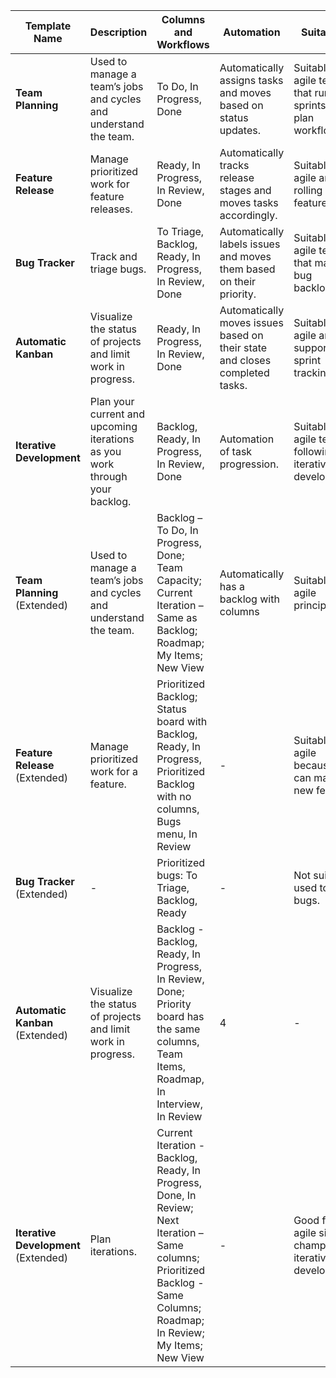 | Template Name        | Description | Columns and Workflows | Automation | Suitability |
|----------------------|-------------|------------------------|------------|-------------|
| **Team Planning**    | Used to manage a team’s jobs and cycles and understand the team. | To Do, In Progress, Done | Automatically assigns tasks and moves based on status updates. | Suitable for agile teams that run sprints and plan workflows. |
| **Feature Release**  | Manage prioritized work for feature releases. | Ready, In Progress, In Review, Done | Automatically tracks release stages and moves tasks accordingly. | Suitable for agile and rolling out features. |
| **Bug Tracker**      | Track and triage bugs. | To Triage, Backlog, Ready, In Progress, In Review, Done | Automatically labels issues and moves them based on their priority. | Suitable for agile teams that manage bug backlogs. |
| **Automatic Kanban** | Visualize the status of projects and limit work in progress. | Ready, In Progress, In Review, Done | Automatically moves issues based on their state and closes completed tasks. | Suitable for agile and supports sprint tracking. |
| **Iterative Development** | Plan your current and upcoming iterations as you work through your backlog. | Backlog, Ready, In Progress, In Review, Done | Automation of task progression. | Suitable for agile teams following iterative development. |
| **Team Planning** (Extended) | Used to manage a team’s jobs and cycles and understand the team. | Backlog – To Do, In Progress, Done; Team Capacity; Current Iteration – Same as Backlog; Roadmap; My Items; New View | Automatically has a backlog with columns | Suitable for agile principles |
| **Feature Release** (Extended) | Manage prioritized work for a feature. | Prioritized Backlog; Status board with Backlog, Ready, In Progress, Prioritized Backlog with no columns, Bugs menu, In Review | - | Suitable for agile because you can manage new features. |
| **Bug Tracker** (Extended) | - | Prioritized bugs: To Triage, Backlog, Ready | - | Not suitable, used to track bugs. |
| **Automatic Kanban** (Extended) | Visualize the status of projects and limit work in progress. | Backlog - Backlog, Ready, In Progress, In Review, Done; Priority board has the same columns, Team Items, Roadmap, In Interview, In Review | 4 | - |
| **Iterative Development** (Extended) | Plan iterations. | Current Iteration - Backlog, Ready, In Progress, Done, In Review; Next Iteration – Same columns; Prioritized Backlog - Same Columns; Roadmap; In Review; My Items; New View | - | Good for agile since it champions iterative development. |

